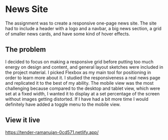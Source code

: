 # News Site
The assignment was to create a responsive one-page news site. The site had to include a header with a logo and a navbar, a big news section, a grid of smaller news cards, and have some kind of hover effects. 

## The problem
I decided to focus on making a responsive grid before putting too much energy on design and content, and general layout sketches were included in the project material. I picked Flexbox as my main tool for positioning in order to learn more about it. I studied the responsiveness a real news page and replicated it to the best of my ability. The mobile view was the most challenging because compared to the desktop and tablet view, which were set at a fixed width, I wanted it to display at a set percentage of the screen without images getting distorted. If I have had a bit more time I would definitely have added a toggle menu to the mobile view. 

## View it live
https://tender-ramanujan-0cd571.netlify.app/
